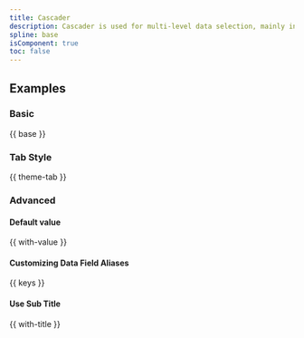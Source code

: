 ```yaml
---
title: Cascader
description: Cascader is used for multi-level data selection, mainly in a tree structure, which can display more data.
spline: base
isComponent: true
toc: false
---
```


## Examples

### Basic

{{ base }}

### Tab Style

{{ theme-tab }}

### Advanced

#### Default value

{{ with-value }}

#### Customizing Data Field Aliases

{{ keys }}

#### Use Sub Title

{{ with-title }}
